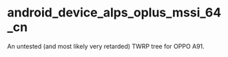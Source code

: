 # android_device_alps_oplus_mssi_64_cn
An untested (and most likely very retarded) TWRP tree for OPPO A91.
